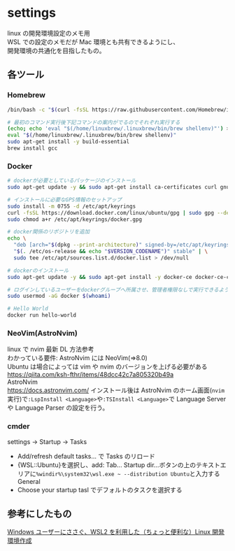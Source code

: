 # settings

linux の開発環境設定のメモ用  
WSL での設定のメモだが Mac 環境とも共有できるようにし、  
開発環境の共通化を目指したもの。

## 各ツール

### Homebrew

```bash
/bin/bash -c "$(curl -fsSL https://raw.githubusercontent.com/Homebrew/install/HEAD/install.sh)"

# 最初のコマンド実行後下記コマンドの案内がでるのでそれぞれ実行する
(echo; echo 'eval "$(/home/linuxbrew/.linuxbrew/bin/brew shellenv)"') >> /home/**username**/.profile
eval "$(/home/linuxbrew/.linuxbrew/bin/brew shellenv)"
sudo apt-get install -y build-essential
brew install gcc
```

### Docker

```bash
# dockerが必要としているパッケージのインストール
sudo apt-get update -y && sudo apt-get install ca-certificates curl gnupg -y

# インストールに必要なGPS情報のセットアップ
sudo install -m 0755 -d /etc/apt/keyrings
curl -fsSL https://download.docker.com/linux/ubuntu/gpg | sudo gpg --dearmor -o /etc/apt/keyrings/docker.gpg
sudo chmod a+r /etc/apt/keyrings/docker.gpg

# docker関係のリポジトリを追加
echo \
  "deb [arch="$(dpkg --print-architecture)" signed-by=/etc/apt/keyrings/docker.gpg] https://download.docker.com/linux/ubuntu \
  "$(. /etc/os-release && echo "$VERSION_CODENAME")" stable" | \
  sudo tee /etc/apt/sources.list.d/docker.list > /dev/null

# dockerのインストール
sudo apt-get update -y && sudo apt-get install -y docker-ce docker-ce-cli containerd.io docker-buildx-plugin docker-compose-plugin

# ログインしているユーザーをdockerグループへ所属させ、管理者権限なしで実行できるようにする
sudo usermod -aG docker $(whoami)

# Hello World
docker run hello-world
```

### NeoVim(AstroNvim)

linux で nvim 最新 DL 方法参考  
わかっている要件: AstroNvim には NeoVim(=>8.0)  
Ubuntu は場合によっては vim や nvim のバージョンを上げる必要がある
https://qiita.com/ksh-fthr/items/48dcc42c7a805320b49a  
AstroNvim  
https://docs.astronvim.com/
インストール後は AstroNvim のホーム画面(`nvim`実行)で`:LspInstall <Language>`や`:TSInstall <Language>`で Language Server や Language Parser の設定を行う。

### cmder

settings -> Startup -> Tasks

- Add/refresh default tasks... で Tasks のリロード
- {WSL::Ubuntu}を選択し、add: Tab... Startup dir...ボタンの上のテキストエリアに`%windir%\system32\wsl.exe ~ --distribution Ubuntu`と入力する
  General
- Choose your startup tasl でデフォルトのタスクを選択する

## 参考にしたもの

[Windows ユーザーにささぐ、WSL2 を利用した（ちょっと便利な）Linux 開発環境作成](https://sqripts.com/2023/07/18/57951/)
